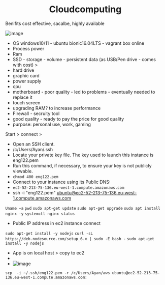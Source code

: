<div align="center">

# Cloudcomputing
  </div>
 
 Benifits 
 cost effective, sacalbe, highly available 
 
 ![image](https://user-images.githubusercontent.com/104793540/185408317-24a0f52b-f2d7-48fe-8c82-36bee0733e22.png)


- OS windows10/11 - ubuntu bionic16.04LTS - vagrant box online 
- Process power 
- Ram 
- SSD - storage - volume - persistent data (as USB/Pen drive - comes with cost) > 
- hard drive 
- graphic card 
- power supply 
- cpu
- motherboard - poor quality - led to problems - eventually needed to replace it 
- touch screen
- upgrading RAM? to increase performance 
- Firewall - secruity tool 
- good quality - ready to pay the price for good quality 
- purpose: personal use, work, gaming 


Start > connect >
- Open an SSH client.
- /c/Users/Ayan/.ssh
- Locate your private key file. The key used to launch this instance is eng122.pem
- Run this command, if necessary, to ensure your key is not publicly viewable.
- `chmod 400 eng122.pem`
- Connect to your instance using its Public DNS:
- `ec2-52-213-75-136.eu-west-1.compute.amazonaws.com`
- ssh -i "eng122.pem" ubuntu@ec2-52-213-75-136.eu-west-1.compute.amazonaws.com

`Uname –a` 
`pwd`
`sudo apt-get update`
`sudo apt-get upgrade`
`sudo apt install nginx –y`
`systemctl nginx status`

- Public IP address in ec2 instance connect

`sudo apt-get install -y nodejs`
`curl -sL https://deb.nodesource.com/setup_6.x | sudo -E bash -`
`sudo apt-get install -y nodejs`

- App is on local host > copy to ec2 
-
- ![image](https://user-images.githubusercontent.com/104793540/185432100-73946bb0-7174-4c00-b537-71c1b2a7988b.png)

`scp  -i ~/.ssh/eng122.pem -r /c/Users/Ayan/aws ubuntu@ec2-52-213-75-136.eu-west-1.compute.amazonaws.com:`

